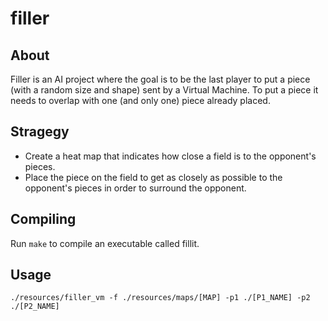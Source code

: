 # filler

## About
Filler is an AI project where the goal is to be the last player to put a piece (with a random size and shape) sent by a Virtual Machine. To put a piece it needs to overlap with one (and only one) piece already placed.

## Stragegy
- Create a heat map that indicates how close a field is to the opponent's pieces.
- Place the piece on the field to get as closely as possible to the opponent's pieces in order to surround the opponent.

## Compiling
Run `make` to compile an executable called fillit.

## Usage
`./resources/filler_vm -f ./resources/maps/[MAP] -p1 ./[P1_NAME] -p2 ./[P2_NAME]`
